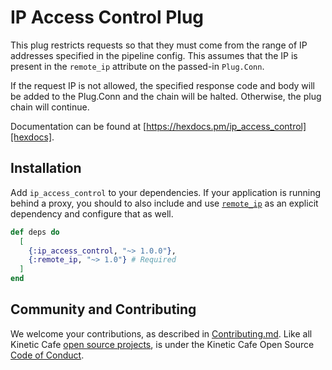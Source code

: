# IP Access Control Plug

This plug restricts requests so that they must come from the range of IP
addresses specified in the pipeline config. This assumes that the IP is present
in the `remote_ip` attribute on the passed-in `Plug.Conn`.

If the request IP is not allowed, the specified response code and body will be
added to the Plug.Conn and the chain will be halted. Otherwise, the plug chain
will continue.

Documentation can be found at
[https://hexdocs.pm/ip_access_control][hexdocs].

## Installation

Add `ip_access_control` to your dependencies. If your application is
running behind a proxy, you should to also include and use [`remote_ip`] as
an explicit dependency and configure that as well.

```elixir
def deps do
  [
    {:ip_access_control, "~> 1.0.0"},
    {:remote_ip, "~> 1.0"} # Required
  ]
end
```

## Community and Contributing

We welcome your contributions, as described in [Contributing.md][]. Like all
Kinetic Cafe [open source projects][], is under the Kinetic Cafe Open Source
[Code of Conduct][kccoc].

[build status svg]: https://travis-ci.org/KineticCafe/bamboo_elastic_email.svg?branch=master
[build status]: https://travis-ci.org/KineticCafe/bamboo_elastic_email
[contributing.md]: Contributing.md
[open source projects]: https://github.com/KineticCafe
[kccoc]: https://github.com/KineticCafe/code-of-conduct
[hexdocs]: https://hexdocs.pm/ip_access_control
[`remote_ip`]: https://hexdocs.pm/remote_ip/api-reference.html
